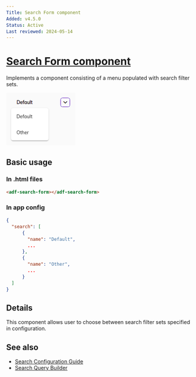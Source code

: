 ```yaml
---
Title: Search Form component
Added: v4.5.0
Status: Active
Last reviewed: 2024-05-14
---
```


# [Search Form component](../../../lib/content-services/src/lib/search/components/search-form/search-form.component.ts "Defined in search-form.component.ts")

Implements a component consisting of a menu populated with search filter sets.

![Search Form screenshot](../../docassets/images/search-form-component.png)

## Basic usage

### In .html files
```html
<adf-search-form></adf-search-form>
```

### In app config
```json
{
  "search": [
      {
        "name": "Default", 
        ...
      }, 
      {
        "name": "Other",
        ...
      }
  ]
}
```

## Details

This component allows user to choose between search filter sets specified in configuration.

## See also

-   [Search Configuration Guide](../../user-guide/search-configuration-guide.md)
-   [Search Query Builder](../services/search-query-builder.service.md)
